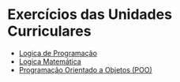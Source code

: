 # Exercícios das Unidades Curriculares

- [Logica de Programação](https://github.com/JonathanGuimarae3s/exercicios-senac/tree/main/logica-de-programa%C3%A7%C3%A3o)
- [Logica Matemática](https://github.com/JonathanGuimarae3s/exercicios-senac/tree/main/logica-mat)
- [Programação Orientado a Objetos (POO)](https://github.com/JonathanGuimarae3s/exercicios-senac/tree/main/POO)

